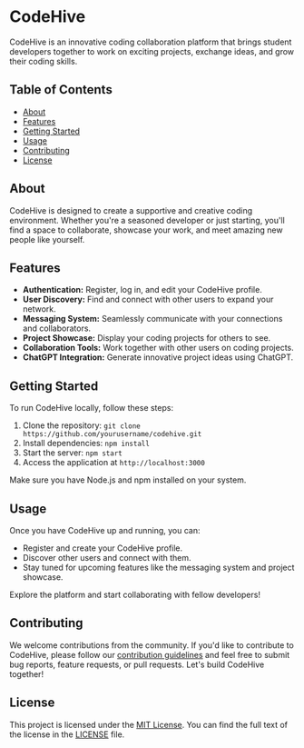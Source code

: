 # CodeHive

CodeHive is an innovative coding collaboration platform that brings student developers together to work on exciting projects, exchange ideas, and grow their coding skills.

## Table of Contents

- [About](#about)
- [Features](#features)
- [Getting Started](#getting-started)
- [Usage](#usage)
- [Contributing](#contributing)
- [License](#license)

## About

CodeHive is designed to create a supportive and creative coding environment. Whether you're a seasoned developer or just starting, you'll find a space to collaborate, showcase your work, and meet amazing new people like yourself.

## Features

- **Authentication:** Register, log in, and edit your CodeHive profile.
- **User Discovery:** Find and connect with other users to expand your network.
- **Messaging System:** Seamlessly communicate with your connections and collaborators.
- **Project Showcase:** Display your coding projects for others to see.
- **Collaboration Tools:** Work together with other users on coding projects.
- **ChatGPT Integration:** Generate innovative project ideas using ChatGPT.

## Getting Started

To run CodeHive locally, follow these steps:

1. Clone the repository: `git clone https://github.com/yourusername/codehive.git`
2. Install dependencies: `npm install`
3. Start the server: `npm start`
4. Access the application at `http://localhost:3000`

Make sure you have Node.js and npm installed on your system.

## Usage

Once you have CodeHive up and running, you can:

- Register and create your CodeHive profile.
- Discover other users and connect with them.
- Stay tuned for upcoming features like the messaging system and project showcase.

Explore the platform and start collaborating with fellow developers!

## Contributing

We welcome contributions from the community. If you'd like to contribute to CodeHive, please follow our [contribution guidelines](CONTRIBUTING.md) and feel free to submit bug reports, feature requests, or pull requests. Let's build CodeHive together!

## License

This project is licensed under the [MIT License](LICENSE). You can find the full text of the license in the [LICENSE](LICENSE) file.
